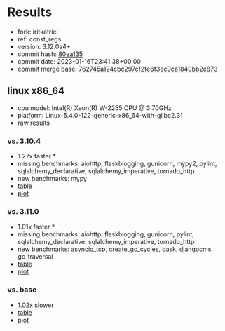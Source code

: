 # Results

- fork: iritkatriel
- ref: const_regs
- version: 3.12.0a4+
- commit hash: [80ea135](https://github.com/iritkatriel/cpython/commit/80ea135)
- commit date: 2023-01-16T23:41:38+00:00
- commit merge base: [762745a124cbc297cf2fe6f3ec9ca1840bb2e873](https://github.com/iritkatriel/cpython/commit/762745a124cbc297cf2fe6f3ec9ca1840bb2e873)

## linux x86_64

- cpu model: Intel(R) Xeon(R) W-2255 CPU @ 3.70GHz
- platform: Linux-5.4.0-122-generic-x86_64-with-glibc2.31
- [raw results](bm-20230116-linux-x86_64-iritkatriel-const_regs-3.12.0a4%2B-80ea135.json)

### vs. 3.10.4

- 1.27x faster \*
- missing benchmarks: aiohttp, flaskblogging, gunicorn, mypy2, pylint, sqlalchemy_declarative, sqlalchemy_imperative, tornado_http
- new benchmarks: mypy
- [table](bm-20230116-linux-x86_64-iritkatriel-const_regs-3.12.0a4%2B-80ea135-vs-3.10.4.md)
- [plot](bm-20230116-linux-x86_64-iritkatriel-const_regs-3.12.0a4%2B-80ea135-vs-3.10.4.png)

### vs. 3.11.0

- 1.01x faster \*
- missing benchmarks: aiohttp, flaskblogging, gunicorn, pylint, sqlalchemy_declarative, sqlalchemy_imperative, tornado_http
- new benchmarks: asyncio_tcp, create_gc_cycles, dask, djangocms, gc_traversal
- [table](bm-20230116-linux-x86_64-iritkatriel-const_regs-3.12.0a4%2B-80ea135-vs-3.11.0.md)
- [plot](bm-20230116-linux-x86_64-iritkatriel-const_regs-3.12.0a4%2B-80ea135-vs-3.11.0.png)

### vs. base

- 1.02x slower
- [table](bm-20230116-linux-x86_64-iritkatriel-const_regs-3.12.0a4%2B-80ea135-vs-base.md)
- [plot](bm-20230116-linux-x86_64-iritkatriel-const_regs-3.12.0a4%2B-80ea135-vs-base.png)


